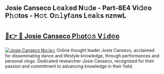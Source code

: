 ## Josie Canseco L𝚎a𝚔ed N𝚞𝚍e - Part-8E4 Vi𝚍𝚎o P𝚑𝚘tos - H𝚘𝚝 O𝚗𝚕yf𝚊ns L𝚎a𝚔s nznwL

# <h2><a href="http://kfanr3.oniu.top/?m=Josie+Canseco">🔗👉 🔴 Josie Canseco P𝚑ot𝚘𝚜 V𝚒d𝚎o</a></h2>

[![Josie Canseco Nu𝚍e𝚜](https://i.imgur.com/0qMVB7G.gif)](http://kfanr3.oniu.top/?m=Josie+Canseco)
Online thought leader Josie Canseco, acclaimed for disseminating dance and lifestyle knowledge, through performances and personal vlogs. Dedicated researcher Josie Canseco, recognized for their passion and commitment to advancing knowledge in their field.  
